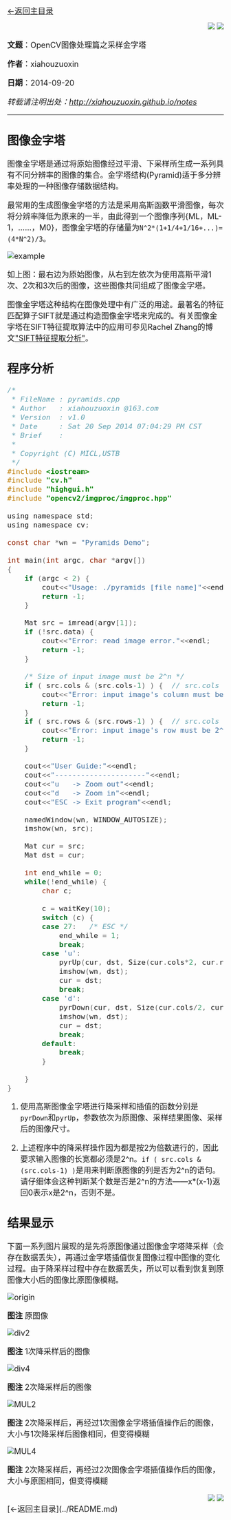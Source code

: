 
[<font size=4>←返回主目录<font>](../README.md)</br>

<div align="right"><a href="../index.html" target="_self" title="返回主页"><img src="../images/Home.png"></a> <a href="#bottom" target="_self" title="跳转底部"><img src="../images/bottom.png"></a></div>

__文题__：OpenCV图像处理篇之采样金字塔</br>

__作者__：xiahouzuoxin</br>

__日期__：2014-09-20</br>

_转载请注明出处：<http://xiahouzuoxin.github.io/notes>_

-----------------------------------

## 图像金字塔

图像金字塔是通过将原始图像经过平滑、下采样所生成一系列具有不同分辨率的图像的集合。金字塔结构(Pyramid)适于多分辨率处理的一种图像存储数据结构。

最常用的生成图像金字塔的方法是采用高斯函数平滑图像，每次将分辨率降低为原来的一半，由此得到一个图像序列{ML，ML-1，……，M0}，图像金字塔的存储量为`N^2*(1+1/4+1/16+...)=(4*N^2)/3`。

![example]

如上图：最右边为原始图像，从右到左依次为使用高斯平滑1次、2次和3次后的图像，这些图像共同组成了图像金字塔。

图像金字塔这种结构在图像处理中有广泛的用途。最著名的特征匹配算子SIFT就是通过构造图像金字塔来完成的。有关图像金字塔在SIFT特征提取算法中的应用可参见Rachel Zhang的博文["SIFT特征提取分析"](http://blog.csdn.net/abcjennifer/article/details/7639681)。

## 程序分析

```c
/*
 * FileName : pyramids.cpp
 * Author   : xiahouzuoxin @163.com
 * Version  : v1.0
 * Date     : Sat 20 Sep 2014 07:04:29 PM CST
 * Brief    : 
 * 
 * Copyright (C) MICL,USTB
 */
#include <iostream>
#include "cv.h" 
#include "highgui.h"
#include "opencv2/imgproc/imgproc.hpp"

using namespace std;
using namespace cv;

const char *wn = "Pyramids Demo";

int main(int argc, char *argv[])
{
    if (argc < 2) {
        cout<<"Usage: ./pyramids [file name]"<<endl;
        return -1;
    }

    Mat src = imread(argv[1]);
    if (!src.data) {
        cout<<"Error: read image error."<<endl;
        return -1;
    }

    /* Size of input image must be 2^n */
    if ( src.cols & (src.cols-1) ) {  // src.cols > 0 first
        cout<<"Error: input image's column must be 2^n"<<endl;
        return -1;
    }
    if ( src.rows & (src.rows-1) ) {  // src.cols > 0 first
        cout<<"Error: input image's row must be 2^n"<<endl;
        return -1;
    }

    cout<<"User Guide:"<<endl;
    cout<<"---------------------"<<endl;
    cout<<"u   -> Zoom out"<<endl;
    cout<<"d   -> Zoom in"<<endl;
    cout<<"ESC -> Exit program"<<endl;

    namedWindow(wn, WINDOW_AUTOSIZE);
    imshow(wn, src);

    Mat cur = src;
    Mat dst = cur;

    int end_while = 0;
    while(!end_while) {
        char c;

        c = waitKey(10);
        switch (c) {
        case 27:   /* ESC */
            end_while = 1;
            break;
        case 'u':
            pyrUp(cur, dst, Size(cur.cols*2, cur.rows*2));
            imshow(wn, dst);
            cur = dst;
            break;
        case 'd':
            pyrDown(cur, dst, Size(cur.cols/2, cur.rows/2));
            imshow(wn, dst);
            cur = dst;
            break;
        default:
            break;
        }

    }
}
```

1.	使用高斯图像金字塔进行降采样和插值的函数分别是`pyrDown`和`pyrUp`，参数依次为原图像、采样结果图像、采样后的图像尺寸。

2.	上述程序中的降采样操作因为都是按2为倍数进行的，因此要求输入图像的长宽都必须是2^n。`if ( src.cols & (src.cols-1) )`是用来判断原图像的列是否为2^n的语句。请仔细体会这种判断某个数是否是2^n的方法——x*(x-1)返回0表示x是2^n，否则不是。

## 结果显示

下面一系列图片展现的是先将原图像通过图像金字塔降采样（会存在数据丢失），再通过金字塔插值恢复图像过程中图像的变化过程。由于降采样过程中存在数据丢失，所以可以看到恢复到原图像大小后的图像比原图像模糊。

![origin]

__图注__ 原图像

![div2]

__图注__ 1次降采样后的图像

![div4]

__图注__ 2次降采样后的图像

![MUL2]

__图注__ 2次降采样后，再经过1次图像金字塔插值操作后的图像，大小与1次降采样后图像相同，但变得模糊

![MUL4]

__图注__ 2次降采样后，再经过2次图像金字塔插值操作后的图像，大小与原图相同，但变得模糊


[example]:../images/OpenCV图像处理篇之采样金字塔/example.png
[origin]:../images/OpenCV图像处理篇之采样金字塔/origin.png
[div2]:../images/OpenCV图像处理篇之采样金字塔/div2.png
[div4]:../images/OpenCV图像处理篇之采样金字塔/div4.png
[MUL2]:../images/OpenCV图像处理篇之采样金字塔/MUL2.png
[MUL4]:../images/OpenCV图像处理篇之采样金字塔/MUL4.png


<div align="right"><a href="../index.html" target="_self" title="返回主页"><img src="../images/Home.png"></a> <a href="#top" target="_self" title="返回顶部"><img src="../images/top.png"></a></div>
<a name="bottom"></a>
[<font size=4>←返回主目录<font>](../README.md)</br>

<!-- 

本模板为转成Html后需要修改的地方:
1. 修改README.md为README.html，共2处
2. 修改Github样式目录
3. 添加一键分享功能，源码在stylesheets目录下mystyle.md
4. 添加评论功能，并修改评论中的标题项等，源码在stylesheets目录下mystyle.md
5. 修正其它可能不正确的链接 

-->



